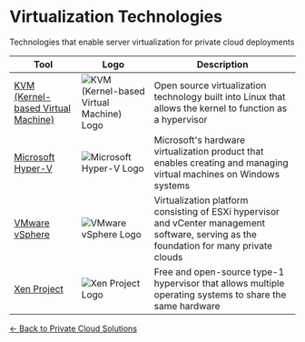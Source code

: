 # Virtualization Technologies

Technologies that enable server virtualization for private cloud deployments

| Tool | Logo | Description |
|------|------|-------------|
| [KVM (Kernel-based Virtual Machine)](https://www.linux-kvm.org/) | ![KVM (Kernel-based Virtual Machine) Logo](/logos/cloud/private-cloud/kvm.png) | Open source virtualization technology built into Linux that allows the kernel to function as a hypervisor |
| [Microsoft Hyper-V](https://www.microsoft.com/en-us/cloud-platform/server-virtualization) | ![Microsoft Hyper-V Logo](/logos/cloud/private-cloud/hyper-v.png) | Microsoft's hardware virtualization product that enables creating and managing virtual machines on Windows systems |
| [VMware vSphere](https://www.vmware.com/products/vsphere.html) | ![VMware vSphere Logo](/logos/cloud/private-cloud/vmware-vsphere.png) | Virtualization platform consisting of ESXi hypervisor and vCenter management software, serving as the foundation for many private clouds |
| [Xen Project](https://xenproject.org/) | ![Xen Project Logo](/logos/cloud/private-cloud/xen.png) | Free and open-source type-1 hypervisor that allows multiple operating systems to share the same hardware |

[← Back to Private Cloud Solutions](../)
